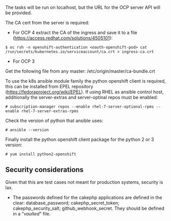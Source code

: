 The tasks will be run on localhost, but the URL for the OCP server API will be provided.

The CA cert from the server is required:

* For OCP 4 extract the CA of the ingress and save it to a file (https://access.redhat.com/solutions/4505101):

```
$ oc rsh -n openshift-authentication <oauth-openshift-pod> cat /run/secrets/kubernetes.io/serviceaccount/ca.crt > ingress-ca.crt
```

* For OCP 3

Get the following file from any master: /etc/origin/master/ca-bundle.crt


To use the k8s ansible module family the python openshift client is required, this can be installed from EPEL repository (https://fedoraproject.org/wiki/EPEL). If using RHEL as ansible control host, additionally the server-extras and server-optinal repos must be enabled:

```
# subscription-manager repos --enable rhel-7-server-optional-rpms --enable rhel-7-server-extras-rpms
```

Check the version of python that ansible uses:

```
# ansible --version
```

Finally install the python openshift client package for the python 2 or 3 version:

```
# yum install python2-openshift
```

## Security considerations

Given that this are test cases not meant for production systems, security is lax. 

* The passwords defined for the cakephp applications are defined in the clear: database_password; cakephp_secret_token; cakephp_security_salt; github_webhook_secret.  They should be defined in a "_vaulted_" file.
